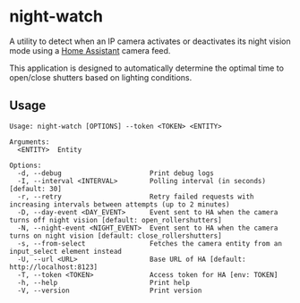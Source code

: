 # night-watch

A utility to detect when an IP camera activates or deactivates its night vision mode using a [Home Assistant](https://www.home-assistant.io/) camera feed.

This application is designed to automatically determine the optimal time to open/close shutters based on lighting conditions.

## Usage

```man
Usage: night-watch [OPTIONS] --token <TOKEN> <ENTITY>

Arguments:
  <ENTITY>  Entity

Options:
  -d, --debug                      Print debug logs
  -I, --interval <INTERVAL>        Polling interval (in seconds) [default: 30]
  -r, --retry                      Retry failed requests with increasing intervals between attempts (up to 2 minutes)
  -D, --day-event <DAY_EVENT>      Event sent to HA when the camera turns off night vision [default: open_rollershutters]
  -N, --night-event <NIGHT_EVENT>  Event sent to HA when the camera turns on night vision [default: close_rollershutters]
  -s, --from-select                Fetches the camera entity from an input_select element instead
  -U, --url <URL>                  Base URL of HA [default: http://localhost:8123]
  -T, --token <TOKEN>              Access token for HA [env: TOKEN]
  -h, --help                       Print help
  -V, --version                    Print version
```
